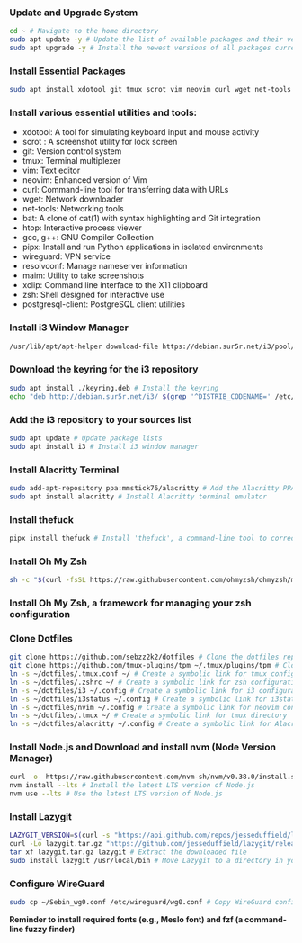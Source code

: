 
### Update and Upgrade System
```bash
cd ~ # Navigate to the home directory
sudo apt update -y # Update the list of available packages and their versions
sudo apt upgrade -y # Install the newest versions of all packages currently installed
```

### Install Essential Packages
```bash
sudo apt install xdotool git tmux scrot vim neovim curl wget net-tools bat htop gcc g++ pipx wireguard resolvconf maim xclip zsh postgresql-client -y
```
### Install various essential utilities and tools:
 - xdotool: A tool for simulating keyboard input and mouse activity
 - scrot : A screenshot utility for lock screen
 - git: Version control system
 - tmux: Terminal multiplexer
 - vim: Text editor
 - neovim: Enhanced version of Vim
 - curl: Command-line tool for transferring data with URLs
 - wget: Network downloader
 - net-tools: Networking tools
 - bat: A clone of cat(1) with syntax highlighting and Git integration
 - htop: Interactive process viewer
 - gcc, g++: GNU Compiler Collection
 - pipx: Install and run Python applications in isolated environments
 - wireguard: VPN service
 - resolvconf: Manage nameserver information
 - maim: Utility to take screenshots
 - xclip: Command line interface to the X11 clipboard
 - zsh: Shell designed for interactive use
 - postgresql-client: PostgreSQL client utilities

### Install i3 Window Manager
```bash
/usr/lib/apt/apt-helper download-file https://debian.sur5r.net/i3/pool/main/s/sur5r-keyring/sur5r-keyring_2024.03.04_all.deb keyring.deb SHA256:f9bb4340b5ce0ded29b7e014ee9ce788006e9bbfe31e96c09b2118ab91fca734
```
### Download the keyring for the i3 repository
```bash
sudo apt install ./keyring.deb # Install the keyring
echo "deb http://debian.sur5r.net/i3/ $(grep '^DISTRIB_CODENAME=' /etc/lsb-release | cut -f2 -d=) universe" | sudo tee /etc/apt/sources.list.d/sur5r-i3.list
```
### Add the i3 repository to your sources list
```bash
sudo apt update # Update package lists
sudo apt install i3 # Install i3 window manager
```
### Install Alacritty Terminal
```bash
sudo add-apt-repository ppa:mmstick76/alacritty # Add the Alacritty PPA
sudo apt install alacritty # Install Alacritty terminal emulator
```
### Install thefuck
```bash
pipx install thefuck # Install 'thefuck', a command-line tool to correct errors in previous commands
```
### Install Oh My Zsh
```bash
sh -c "$(curl -fsSL https://raw.githubusercontent.com/ohmyzsh/ohmyzsh/master/tools/install.sh)"
```
### Install Oh My Zsh, a framework for managing your zsh configuration

### Clone Dotfiles
```bash
git clone https://github.com/sebzz2k2/dotfiles # Clone the dotfiles repository
git clone https://github.com/tmux-plugins/tpm ~/.tmux/plugins/tpm # Clone the tmux plugin manager
ln -s ~/dotfiles/.tmux.conf ~/ # Create a symbolic link for tmux configuration
ln -s ~/dotfiles/.zshrc ~/ # Create a symbolic link for zsh configuration
ln -s ~/dotfiles/i3 ~/.config # Create a symbolic link for i3 configuration
ln -s ~/dotfiles/i3status ~/.config # Create a symbolic link for i3status configuration
ln -s ~/dotfiles/nvim ~/.config # Create a symbolic link for neovim configuration
ln -s ~/dotfiles/.tmux ~/ # Create a symbolic link for tmux directory
ln -s ~/dotfiles/alacritty ~/.config # Create a symbolic link for Alacritty configuration
```
### Install Node.js and Download and install nvm (Node Version Manager)
```bash
curl -o- https://raw.githubusercontent.com/nvm-sh/nvm/v0.38.0/install.sh | bash
nvm install --lts # Install the latest LTS version of Node.js
nvm use --lts # Use the latest LTS version of Node.js
```

### Install Lazygit
```bash
LAZYGIT_VERSION=$(curl -s "https://api.github.com/repos/jesseduffield/lazygit/releases/latest" | grep -Po '"tag_name": "v\K[^"]*')
curl -Lo lazygit.tar.gz "https://github.com/jesseduffield/lazygit/releases/latest/download/lazygit_${LAZYGIT_VERSION}_Linux_x86_64.tar.gz"
tar xf lazygit.tar.gz lazygit # Extract the downloaded file
sudo install lazygit /usr/local/bin # Move Lazygit to a directory in your PATH
```
### Configure WireGuard
```bash
sudo cp ~/Sebin_wg0.conf /etc/wireguard/wg0.conf # Copy WireGuard configuration file
```
 **Reminder to install required fonts (e.g., Meslo font) and fzf (a command-line fuzzy finder)**
